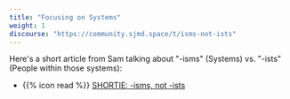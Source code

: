 ```yaml
---
title: "Focusing on Systems"
weight: 1
discourse: "https://community.sjmd.space/t/isms-not-ists"
---
```


Here's a short article from Sam talking about "-isms" (Systems) vs. "-ists" (People within those systems):

- {{% icon read %}} [SHORTIE: -isms, not -ists](https://itspronouncedmetrosexual.com/2019/04/isms-not-ists/)
